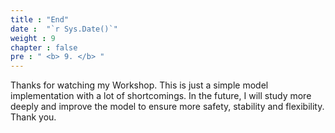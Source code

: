 ```yaml
---
title : "End"
date :  "`r Sys.Date()`" 
weight : 9
chapter : false
pre : " <b> 9. </b> "
---
```




Thanks for watching my Workshop. This is just a simple model implementation with a lot of shortcomings. In the future, I will study more deeply and improve the model to ensure more safety, stability and flexibility. Thank you.
